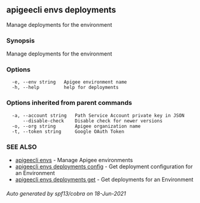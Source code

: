 ## apigeecli envs deployments

Manage deployments for the environment

### Synopsis

Manage deployments for the environment

### Options

```
  -e, --env string   Apigee environment name
  -h, --help         help for deployments
```

### Options inherited from parent commands

```
  -a, --account string   Path Service Account private key in JSON
      --disable-check    Disable check for newer versions
  -o, --org string       Apigee organization name
  -t, --token string     Google OAuth Token
```

### SEE ALSO

* [apigeecli envs](apigeecli_envs.md)	 - Manage Apigee environments
* [apigeecli envs deployments config](apigeecli_envs_deployments_config.md)	 - Get deployment configuration for an Environment
* [apigeecli envs deployments get](apigeecli_envs_deployments_get.md)	 - Get deployments for an Environment

###### Auto generated by spf13/cobra on 18-Jun-2021
